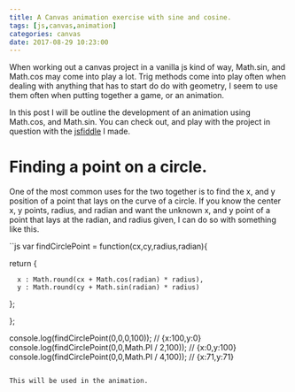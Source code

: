 ```yaml
---
title: A Canvas animation exercise with sine and cosine.
tags: [js,canvas,animation]
categories: canvas
date: 2017-08-29 10:23:00
---
```


When working out a canvas project in a vanilla js kind of way, Math.sin, and Math.cos may come into play  a lot. Trig methods come into play often when dealing with anything that has to start do do with geometry, I seem to use them often when putting together a game, or an animation.

In this post I will be outline the development of an animation using Math.cos, and Math.sin. You can check out, and play with the project in question with the [jsfiddle](https://jsfiddle.net/dustinpfister/9c4zqq90/3/) I made.

<!-- more -->

# Finding a point on a circle.

One of the most common uses for the two together is to find the x, and y position of a point that lays on the curve of a circle. If you know the center x, y points, radius, and radian and want the unknown x, and y point of a point that lays at the radian, and radius given, I can do so with something like this.

``js
var findCirclePoint = function(cx,cy,radius,radian){
 
  return {
  
      x : Math.round(cx + Math.cos(radian) * radius),
      y : Math.round(cy + Math.sin(radian) * radius)
  
  };
 
};
 
console.log(findCirclePoint(0,0,0,100)); // {x:100,y:0}
console.log(findCirclePoint(0,0,Math.PI / 2,100)); // {x:0,y:100}
console.log(findCirclePoint(0,0,Math.PI / 4,100)); // {x:71,y:71}
```

This will be used in the animation.